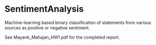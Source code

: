 # SentimentAnalysis
Machine-learning based binary classification of statements from various sources as positive or negative sentiment.

See Mayank_Mahajan_HW1.pdf for the completed report.
